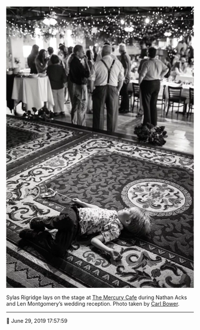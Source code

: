 ![Sylas Rigridge lays on the stage at the Mercury Cafe](assets/c3dbcc72ca5d452c362df3275c55e74d.webp)

Sylas Rigridge lays on the stage at [The Mercury Cafe](http://mercurycafe.com/) during Nathan Acks and Len Montgomery’s wedding reception. Photo taken by [Carl Bower](http://carlbowerphotos.com/).

- - - -

📅 June 29, 2019 17:57:59
